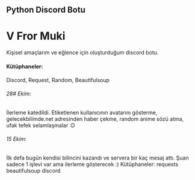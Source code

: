 ## Python Discord Botu
# V Fror Muki
Kişisel amaçlarım ve eğlence için oluşturduğum discord botu.
#### Kütüphaneler:
Discord, Request, Random, Beautifulsoup
###### 28# Ekim:
İlerleme katedildi. Etiketlenen kullanıcının avatarını gösterme, gelecekbilimde.net adresinden haber çekme, random anime sözü atma, ufak tefek selamlaşmalar :D
###### 15 Ekim:
İlk defa bugün kendisi bilincini kazandı ve servera bir kaç mesaj attı.
Şuan sadece 1 işlevi var ama ilerleme gösterecek :)
Kütüphaneler:
requests
beautifulsoup
discord
